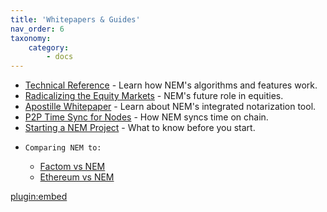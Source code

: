 ```yaml
---
title: 'Whitepapers & Guides'
nav_order: 6
taxonomy:
    category:
        - docs
---
```


* [Technical Reference](https://nem.io/NEM_techRef.pdf) - Learn how NEM's algorithms and features work.
* [Radicalizing the Equity Markets](https://nem.io/RadicalizingEquityMarket.pdf) - NEM's future role in equities.
* [Apostille Whitepaper](https://nem.io/ApostilleWhitePaper.pdf) - Learn about NEM's integrated notarization tool.
* [P2P Time Sync for Nodes](https://blog.nem.io/first-ever-p2p-time-sync-for-nodes/) - How NEM syncs time on chain.
* [Starting a NEM Project](https://medium.com/@aleixmorgadas/how-to-start-a-nem-project-a622fa67e7be) - What to know before you start.
*     Comparing NEM to:
	* [Factom vs NEM](https://blog.nem.io/factom_vs_apostille/)
	* [Ethereum vs NEM](https://blog.nem.io/ethereum-versus-nem-the-obvious-choice/)

[plugin:embed](https://forum.nem.io/t/stories-from-the-dev-front-diary/2641)